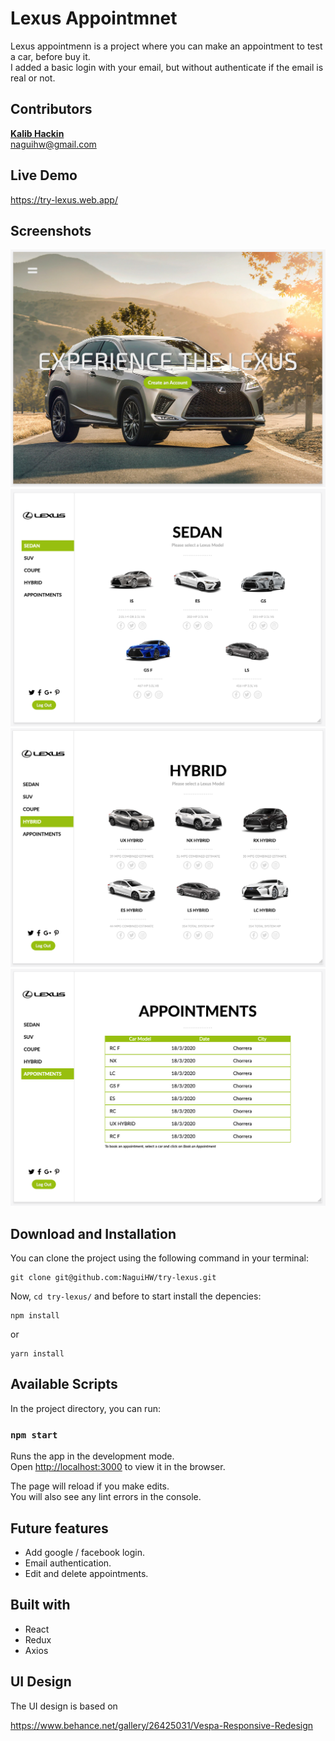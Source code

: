 # Lexus Appointmnet

Lexus appointmenn is a project where you can make an appointment to test a car, before buy it.<br>
I added a basic login with your email, but without authenticate if the email is real or not.

## Contributors

**[Kalib Hackin](https://github.com/NaguiHW)**<br>
naguihw@gmail.com

## Live Demo
https://try-lexus.web.app/

## Screenshots

![Home](screenshots/Home.png?raw=true "Home")
![Sedans](screenshots/Sedans.png?raw=true "Sedans")
![Hybrids](screenshots/Hybrids.png?raw=true "Hybrids")
![Appointments](screenshots/Appointments.png?raw=true "Appointments")

## Download and Installation

You can clone the project using the following command in your terminal:
```
git clone git@github.com:NaguiHW/try-lexus.git
```
Now, `cd try-lexus/` and before to start install the depencies:
```
npm install
```
or
```
yarn install
```

## Available Scripts

In the project directory, you can run:

### `npm start`

Runs the app in the development mode.<br />
Open [http://localhost:3000](http://localhost:3000) to view it in the browser.

The page will reload if you make edits.<br />
You will also see any lint errors in the console.

## Future features
- Add google / facebook login.
- Email authentication.
- Edit and delete appointments.

## Built with
- React
- Redux
- Axios

## UI Design
The UI design is based on

https://www.behance.net/gallery/26425031/Vespa-Responsive-Redesign
